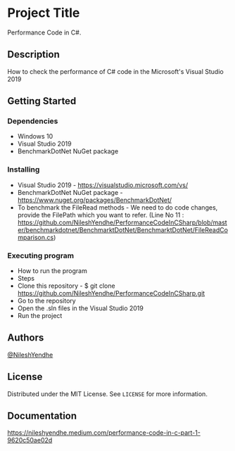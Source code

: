 # Project Title

Performance Code in C#.

## Description

How to check the performance of C# code in the Microsoft's Visual Studio 2019

## Getting Started

### Dependencies

* Windows 10
* Visual Studio 2019
* BenchmarkDotNet NuGet package

### Installing

* Visual Studio 2019 - https://visualstudio.microsoft.com/vs/
* BenchmarkDotNet NuGet package - https://www.nuget.org/packages/BenchmarkDotNet/
* To benchmark the FileRead methods - We need to do code changes, provide the FilePath which you want to refer. (Line No 11 : https://github.com/NileshYendhe/PerformanceCodeInCSharp/blob/master/benchmarkdotnet/BenchmarktDotNet/BenchmarktDotNet/FileReadComparison.cs)

### Executing program

* How to run the program
* Steps
* Clone this repository - $ git clone https://github.com/NileshYendhe/PerformanceCodeInCSharp.git
* Go to the repository
* Open the .sln files in the Visual Studio 2019
* Run the project

## Authors

[@NileshYendhe](https://github.com/NileshYendhe)

## License

Distributed under the MIT License. See `LICENSE` for more information.

## Documentation
https://nileshyendhe.medium.com/performance-code-in-c-part-1-9620c50ae02d
